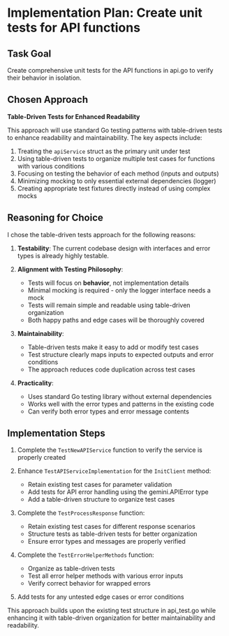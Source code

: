 # Implementation Plan: Create unit tests for API functions

## Task Goal
Create comprehensive unit tests for the API functions in api.go to verify their behavior in isolation.

## Chosen Approach
**Table-Driven Tests for Enhanced Readability**

This approach will use standard Go testing patterns with table-driven tests to enhance readability and maintainability. The key aspects include:

1. Treating the `apiService` struct as the primary unit under test
2. Using table-driven tests to organize multiple test cases for functions with various conditions
3. Focusing on testing the behavior of each method (inputs and outputs)
4. Minimizing mocking to only essential external dependencies (logger)
5. Creating appropriate test fixtures directly instead of using complex mocks

## Reasoning for Choice
I chose the table-driven tests approach for the following reasons:

1. **Testability**: The current codebase design with interfaces and error types is already highly testable.

2. **Alignment with Testing Philosophy**:
   - Tests will focus on **behavior**, not implementation details
   - Minimal mocking is required - only the logger interface needs a mock
   - Tests will remain simple and readable using table-driven organization
   - Both happy paths and edge cases will be thoroughly covered

3. **Maintainability**:
   - Table-driven tests make it easy to add or modify test cases
   - Test structure clearly maps inputs to expected outputs and error conditions
   - The approach reduces code duplication across test cases

4. **Practicality**:
   - Uses standard Go testing library without external dependencies
   - Works well with the error types and patterns in the existing code
   - Can verify both error types and error message contents

## Implementation Steps

1. Complete the `TestNewAPIService` function to verify the service is properly created

2. Enhance `TestAPIServiceImplementation` for the `InitClient` method:
   - Retain existing test cases for parameter validation
   - Add tests for API error handling using the gemini.APIError type
   - Add a table-driven structure to organize test cases

3. Complete the `TestProcessResponse` function:
   - Retain existing test cases for different response scenarios
   - Structure tests as table-driven tests for better organization
   - Ensure error types and messages are properly verified

4. Complete the `TestErrorHelperMethods` function:
   - Organize as table-driven tests
   - Test all error helper methods with various error inputs
   - Verify correct behavior for wrapped errors

5. Add tests for any untested edge cases or error conditions

This approach builds upon the existing test structure in api_test.go while enhancing it with table-driven organization for better maintainability and readability.